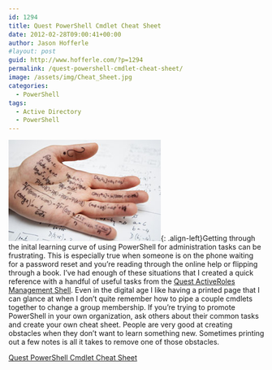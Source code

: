 ```yaml
---
id: 1294
title: Quest PowerShell Cmdlet Cheat Sheet
date: 2012-02-28T09:00:41+00:00
author: Jason Hofferle
#layout: post
guid: http://www.hofferle.com/?p=1294
permalink: /quest-powershell-cmdlet-cheat-sheet/
image: /assets/img/Cheat_Sheet.jpg
categories:
  - PowerShell
tags:
  - Active Directory
  - PowerShell
---
```

![image-left](/assets/img/Cheat_Sheet.jpg){: .align-left}Getting through the inital learning curve of using PowerShell for administration tasks can be frustrating. This is especially true when someone is on the phone waiting for a password reset and you&#8217;re reading through the online help or flipping through a book. I&#8217;ve had enough of these situations that I created a quick reference with a handful of useful tasks from the <a href="http://www.quest.com/powershell/activeroles-server.aspx" title="Quest ActiveRoles Management Shell" target="_blank">Quest ActiveRoles Management Shell</a>. Even in the digital age I like having a printed page that I can glance at when I don&#8217;t quite remember how to pipe a couple cmdlets together to change a group membership. If you&#8217;re trying to promote PowerShell in your own organization, ask others about their common tasks and create your own cheat sheet. People are very good at creating obstacles when they don&#8217;t want to learn something new. Sometimes printing out a few notes is all it takes to remove one of those obstacles.

[Quest PowerShell Cmdlet Cheat Sheet](/assets/img/Quest-PowerShell-Cmdlet-Cheat-Sheet.pdf)